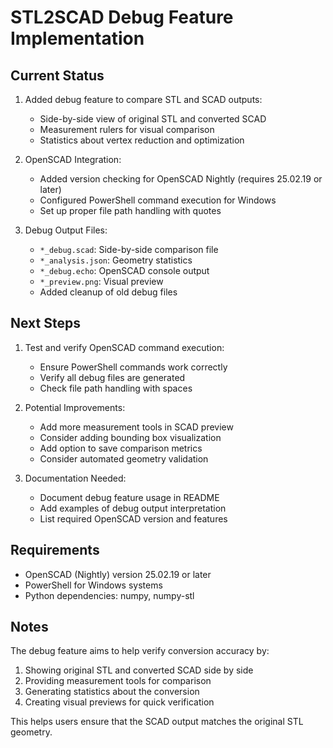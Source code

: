 # STL2SCAD Debug Feature Implementation

## Current Status

1. Added debug feature to compare STL and SCAD outputs:
   - Side-by-side view of original STL and converted SCAD
   - Measurement rulers for visual comparison
   - Statistics about vertex reduction and optimization

2. OpenSCAD Integration:
   - Added version checking for OpenSCAD Nightly (requires 25.02.19 or later)
   - Configured PowerShell command execution for Windows
   - Set up proper file path handling with quotes

3. Debug Output Files:
   - `*_debug.scad`: Side-by-side comparison file
   - `*_analysis.json`: Geometry statistics
   - `*_debug.echo`: OpenSCAD console output
   - `*_preview.png`: Visual preview
   - Added cleanup of old debug files

## Next Steps

1. Test and verify OpenSCAD command execution:
   - Ensure PowerShell commands work correctly
   - Verify all debug files are generated
   - Check file path handling with spaces

2. Potential Improvements:
   - Add more measurement tools in SCAD preview
   - Consider adding bounding box visualization
   - Add option to save comparison metrics
   - Consider automated geometry validation

3. Documentation Needed:
   - Document debug feature usage in README
   - Add examples of debug output interpretation
   - List required OpenSCAD version and features

## Requirements

- OpenSCAD (Nightly) version 25.02.19 or later
- PowerShell for Windows systems
- Python dependencies: numpy, numpy-stl

## Notes

The debug feature aims to help verify conversion accuracy by:
1. Showing original STL and converted SCAD side by side
2. Providing measurement tools for comparison
3. Generating statistics about the conversion
4. Creating visual previews for quick verification

This helps users ensure that the SCAD output matches the original STL geometry.